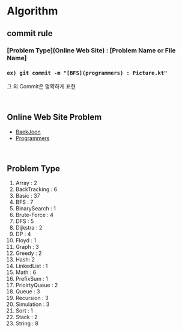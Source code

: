 # Algorithm

## commit rule 
### [Problem Type](Online Web Site) : [Problem Name or File Name]
### ``ex) git commit -m "[BFS](programmers) : Picture.kt"``
그  외  Commit은 명확하게 표현

<br>

## Online Web Site Problem
- [BaekJoon](kotlin/src/main/kotlin/baekjoon/READMD.md)
- [Programmers](kotlin/src/main/kotlin/programmers/README.md)

<br>

## Problem Type
1. Array : 2
2. BackTracking : 6
3. Basic : 37
4. BFS : 7
5. BinarySearch : 1
6. Brute-Force : 4
7. DFS : 5
8. Dijkstra : 2
9. DP : 4
10. Floyd : 1
11. Graph : 3
12. Greedy : 2
13. Hash: 2
14. LinkedList : 1
15. Math : 6
16. PrefixSum : 1
17. PrioirtyQueue : 2
18. Queue : 3
19. Recursion : 3
20. Simulation : 3
21. Sort : 1
22. Stack : 2
23. String : 8
